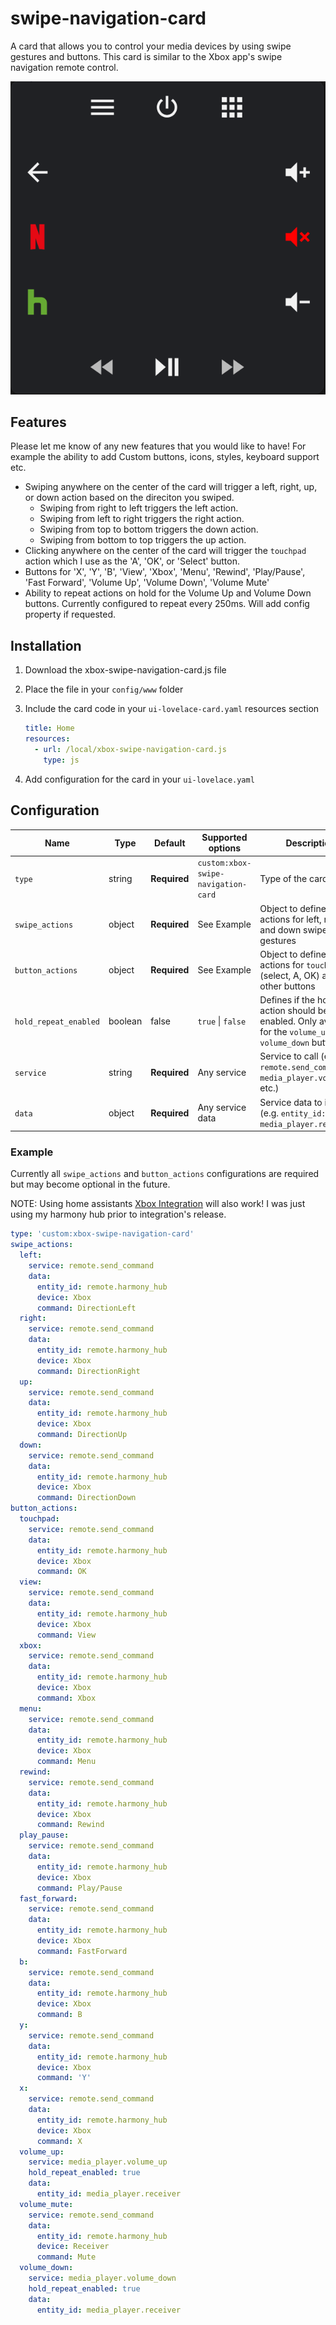 # swipe-navigation-card
A card that allows you to control your media devices by using swipe gestures and buttons. This card is similar to the Xbox app's swipe navigation remote control.

![Card Example](example-card.png)
## Features
Please let me know of any new features that you would like to have! For example the ability to add Custom buttons, icons, styles, keyboard support etc.
- Swiping anywhere on the center of the card will trigger a left, right, up, or down action based on the direciton you swiped.
   - Swiping from right to left triggers the left action.
   - Swiping from left to right triggers the right action.
   - Swiping from top to bottom triggers the down action.
   - Swiping from bottom to top triggers the up action.
- Clicking anywhere on the center of the card will trigger the `touchpad` action which I use as the 'A', 'OK', or 'Select' button.
- Buttons for 'X', 'Y', 'B', 'View', 'Xbox', 'Menu', 'Rewind', 'Play/Pause', 'Fast Forward', 'Volume Up', 'Volume Down', 'Volume Mute'
- Ability to repeat actions on hold for the Volume Up and Volume Down buttons. Currently configured to repeat every 250ms. Will add config property if requested.


## Installation

1. Download the xbox-swipe-navigation-card.js file
2. Place the file in your `config/www` folder
3. Include the card code in your `ui-lovelace-card.yaml` resources section

   ```yaml
   title: Home
   resources:
     - url: /local/xbox-swipe-navigation-card.js
       type: js
   ```

4. Add configuration for the card in your `ui-lovelace.yaml`

## Configuration

| Name                  | Type            | Default      | Supported options                                      | Description                                                                                                                                                                                                                                                                                                                                                                                                                                                                                                  |
| --------------------- | --------------- | ------------ | ------------------------------------------------------ | ------------------------------------------------------------------------------------------------------------------------------------------------------------------------------------------------------------------------------------------------------------------------------------------------------------------------------------------------------------------------------------------------------------------------------------------------------------------------------------------------------------ |
| `type`                | string          | **Required** | `custom:xbox-swipe-navigation-card`                    | Type of the card |
| `swipe_actions`       | object          | **Required** |  See Example           | Object to define the actions for left, right, up and down swipe gestures |
| `button_actions`      | object          | **Required** | See Example       | Object to define the actions for `touchpad` (select, A, OK) and all other buttons  |
| `hold_repeat_enabled`| boolean| false | `true` \| `false` | Defines if the hold action should be enabled. Only available for the `volume_up` and `volume_down` buttons|
| `service`| string| **Required** | Any service | Service to call (e.g. `remote.send_command`, `media_player.volume_up`, etc.)|
| `data`| object| **Required** | Any service data | Service data to include (e.g. `entity_id: media_player.receiver`)|

### Example
Currently all `swipe_actions` and `button_actions` configurations are required but may become optional in the future.

NOTE: Using home assistants [Xbox Integration](https://www.home-assistant.io/integrations/xbox/) will also work! I was just using my harmony hub prior to integration's release.

```yaml
type: 'custom:xbox-swipe-navigation-card'
swipe_actions:
  left: 
    service: remote.send_command
    data:
      entity_id: remote.harmony_hub
      device: Xbox
      command: DirectionLeft
  right: 
    service: remote.send_command
    data:
      entity_id: remote.harmony_hub
      device: Xbox
      command: DirectionRight
  up: 
    service: remote.send_command
    data:
      entity_id: remote.harmony_hub
      device: Xbox
      command: DirectionUp
  down:
    service: remote.send_command
    data:
      entity_id: remote.harmony_hub
      device: Xbox
      command: DirectionDown
button_actions:
  touchpad: 
    service: remote.send_command
    data:
      entity_id: remote.harmony_hub
      device: Xbox
      command: OK
  view: 
    service: remote.send_command
    data:
      entity_id: remote.harmony_hub
      device: Xbox
      command: View
  xbox: 
    service: remote.send_command
    data:
      entity_id: remote.harmony_hub
      device: Xbox
      command: Xbox
  menu: 
    service: remote.send_command
    data:
      entity_id: remote.harmony_hub
      device: Xbox
      command: Menu
  rewind:
    service: remote.send_command
    data:
      entity_id: remote.harmony_hub
      device: Xbox
      command: Rewind
  play_pause:
    service: remote.send_command
    data:
      entity_id: remote.harmony_hub
      device: Xbox
      command: Play/Pause
  fast_forward:
    service: remote.send_command
    data:
      entity_id: remote.harmony_hub
      device: Xbox
      command: FastForward
  b: 
    service: remote.send_command
    data:
      entity_id: remote.harmony_hub
      device: Xbox
      command: B
  y: 
    service: remote.send_command
    data:
      entity_id: remote.harmony_hub
      device: Xbox
      command: 'Y'
  x: 
    service: remote.send_command
    data:
      entity_id: remote.harmony_hub
      device: Xbox
      command: X
  volume_up: 
    service: media_player.volume_up
    hold_repeat_enabled: true
    data:
      entity_id: media_player.receiver
  volume_mute: 
    service: remote.send_command
    data:
      entity_id: remote.harmony_hub
      device: Receiver
      command: Mute
  volume_down: 
    service: media_player.volume_down
    hold_repeat_enabled: true
    data:
      entity_id: media_player.receiver
```
